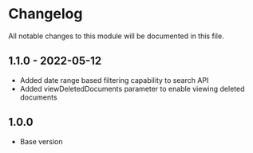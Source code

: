 # Changelog
All notable changes to this module will be documented in this file.

## 1.1.0 - 2022-05-12
- Added date range based filtering capability to search API
- Added viewDeletedDocuments parameter to enable viewing deleted documents

## 1.0.0

- Base version
